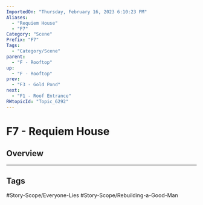 ```yaml
---
ImportedOn: "Thursday, February 16, 2023 6:10:23 PM"
Aliases:
  - "Requiem House"
  - "F7"
Category: "Scene"
Prefix: "F7"
Tags:
  - "Category/Scene"
parent:
  - "F - Rooftop"
up:
  - "F - Rooftop"
prev:
  - "F3 - Gold Pond"
next:
  - "F1 - Roof Entrance"
RWtopicId: "Topic_6292"
---
```

# F7 - Requiem House
## Overview

---
## Tags
#Story-Scope/Everyone-Lies #Story-Scope/Rebuilding-a-Good-Man

